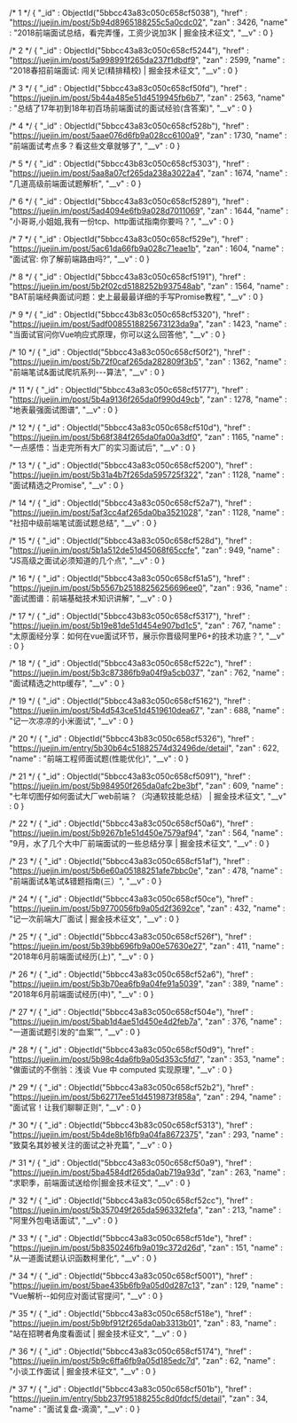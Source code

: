 /* 1 */
{
    "_id" : ObjectId("5bbcc43a83c050c658cf5038"),
    "href" : "https://juejin.im/post/5b94d8965188255c5a0cdc02",
    "zan" : 3426,
    "name" : "2018前端面试总结，看完弄懂，工资少说加3K | 掘金技术征文",
    "__v" : 0
}

/* 2 */
{
    "_id" : ObjectId("5bbcc43a83c050c658cf5244"),
    "href" : "https://juejin.im/post/5a998991f265da237f1dbdf9",
    "zan" : 2599,
    "name" : "2018春招前端面试: 闯关记(精排精校) | 掘金技术征文",
    "__v" : 0
}

/* 3 */
{
    "_id" : ObjectId("5bbcc43a83c050c658cf50fd"),
    "href" : "https://juejin.im/post/5b44a485e51d4519945fb6b7",
    "zan" : 2563,
    "name" : "总结了17年初到18年初百场前端面试的面试经验(含答案)",
    "__v" : 0
}

/* 4 */
{
    "_id" : ObjectId("5bbcc43a83c050c658cf528b"),
    "href" : "https://juejin.im/post/5aae076d6fb9a028cc6100a9",
    "zan" : 1730,
    "name" : "前端面试考点多？看这些文章就够了",
    "__v" : 0
}

/* 5 */
{
    "_id" : ObjectId("5bbcc43b83c050c658cf5303"),
    "href" : "https://juejin.im/post/5aa8a07cf265da238a3022a4",
    "zan" : 1674,
    "name" : "几道高级前端面试题解析",
    "__v" : 0
}

/* 6 */
{
    "_id" : ObjectId("5bbcc43a83c050c658cf5289"),
    "href" : "https://juejin.im/post/5ad4094e6fb9a028d7011069",
    "zan" : 1644,
    "name" : "小哥哥,小姐姐,我有一份tcp、http面试指南你要吗？",
    "__v" : 0
}

/* 7 */
{
    "_id" : ObjectId("5bbcc43a83c050c658cf529e"),
    "href" : "https://juejin.im/post/5ac61da66fb9a028c71eae1b",
    "zan" : 1604,
    "name" : "面试官: 你了解前端路由吗?",
    "__v" : 0
}

/* 8 */
{
    "_id" : ObjectId("5bbcc43a83c050c658cf5191"),
    "href" : "https://juejin.im/post/5b2f02cd5188252b937548ab",
    "zan" : 1564,
    "name" : "BAT前端经典面试问题：史上最最最详细的手写Promise教程",
    "__v" : 0
}

/* 9 */
{
    "_id" : ObjectId("5bbcc43b83c050c658cf5320"),
    "href" : "https://juejin.im/post/5adf0085518825673123da9a",
    "zan" : 1423,
    "name" : "当面试官问你Vue响应式原理，你可以这么回答他",
    "__v" : 0
}

/* 10 */
{
    "_id" : ObjectId("5bbcc43a83c050c658cf50f2"),
    "href" : "https://juejin.im/post/5b72f0caf265da282809f3b5",
    "zan" : 1362,
    "name" : "前端笔试&amp;面试爬坑系列---算法",
    "__v" : 0
}

/* 11 */
{
    "_id" : ObjectId("5bbcc43a83c050c658cf5177"),
    "href" : "https://juejin.im/post/5b4a9136f265da0f990d49cb",
    "zan" : 1278,
    "name" : "地表最强面试图谱",
    "__v" : 0
}

/* 12 */
{
    "_id" : ObjectId("5bbcc43a83c050c658cf510d"),
    "href" : "https://juejin.im/post/5b68f384f265da0fa00a3df0",
    "zan" : 1165,
    "name" : "一点感悟：当走完所有大厂的实习面试后",
    "__v" : 0
}

/* 13 */
{
    "_id" : ObjectId("5bbcc43a83c050c658cf5200"),
    "href" : "https://juejin.im/post/5b31a4b7f265da595725f322",
    "zan" : 1128,
    "name" : "面试精选之Promise",
    "__v" : 0
}

/* 14 */
{
    "_id" : ObjectId("5bbcc43a83c050c658cf52a7"),
    "href" : "https://juejin.im/post/5af3cc4af265da0ba3521028",
    "zan" : 1128,
    "name" : "社招中级前端笔试面试题总结",
    "__v" : 0
}

/* 15 */
{
    "_id" : ObjectId("5bbcc43a83c050c658cf528d"),
    "href" : "https://juejin.im/post/5b1a512de51d45068f65ccfe",
    "zan" : 949,
    "name" : "JS高级之面试必须知道的几个点",
    "__v" : 0
}

/* 16 */
{
    "_id" : ObjectId("5bbcc43a83c050c658cf51a5"),
    "href" : "https://juejin.im/post/5b5567b25188256256696ee0",
    "zan" : 936,
    "name" : "面试图谱：前端基础技术知识讲解",
    "__v" : 0
}

/* 17 */
{
    "_id" : ObjectId("5bbcc43b83c050c658cf5317"),
    "href" : "https://juejin.im/post/5b19e81de51d454e907bd1c5",
    "zan" : 767,
    "name" : "太原面经分享：如何在vue面试环节，展示你晋级阿里P6+的技术功底？",
    "__v" : 0
}

/* 18 */
{
    "_id" : ObjectId("5bbcc43a83c050c658cf522c"),
    "href" : "https://juejin.im/post/5b3c87386fb9a04f9a5cb037",
    "zan" : 762,
    "name" : "面试精选之http缓存",
    "__v" : 0
}

/* 19 */
{
    "_id" : ObjectId("5bbcc43a83c050c658cf5162"),
    "href" : "https://juejin.im/post/5b4d543ce51d4519610dea67",
    "zan" : 688,
    "name" : "记一次凉凉的小米面试",
    "__v" : 0
}

/* 20 */
{
    "_id" : ObjectId("5bbcc43b83c050c658cf5326"),
    "href" : "https://juejin.im/entry/5b30b64c51882574d32496de/detail",
    "zan" : 622,
    "name" : "前端工程师面试题(性能优化)",
    "__v" : 0
}

/* 21 */
{
    "_id" : ObjectId("5bbcc43a83c050c658cf5091"),
    "href" : "https://juejin.im/post/5b984950f265da0afc2be3bf",
    "zan" : 609,
    "name" : "七年切图仔如何面试大厂web前端？（沟通软技能总结） | 掘金技术征文",
    "__v" : 0
}

/* 22 */
{
    "_id" : ObjectId("5bbcc43a83c050c658cf50a6"),
    "href" : "https://juejin.im/post/5b9267b1e51d450e7579af94",
    "zan" : 564,
    "name" : "9月，水了几个大中厂前端面试的一些总结分享 | 掘金技术征文",
    "__v" : 0
}

/* 23 */
{
    "_id" : ObjectId("5bbcc43a83c050c658cf51af"),
    "href" : "https://juejin.im/post/5b6e60a05188251afe7bbc0e",
    "zan" : 478,
    "name" : "前端面试&amp;笔试&amp;错题指南(三）",
    "__v" : 0
}

/* 24 */
{
    "_id" : ObjectId("5bbcc43a83c050c658cf50ce"),
    "href" : "https://juejin.im/post/5b9770056fb9a05d2f3692ce",
    "zan" : 432,
    "name" : "记一次前端大厂面试 | 掘金技术征文",
    "__v" : 0
}

/* 25 */
{
    "_id" : ObjectId("5bbcc43a83c050c658cf526f"),
    "href" : "https://juejin.im/post/5b39bb696fb9a00e57630e27",
    "zan" : 411,
    "name" : "2018年6月前端面试经历(上)",
    "__v" : 0
}

/* 26 */
{
    "_id" : ObjectId("5bbcc43a83c050c658cf52a6"),
    "href" : "https://juejin.im/post/5b3b70ea6fb9a04fe91a5039",
    "zan" : 389,
    "name" : "2018年6月前端面试经历(中)",
    "__v" : 0
}

/* 27 */
{
    "_id" : ObjectId("5bbcc43a83c050c658cf504e"),
    "href" : "https://juejin.im/post/5bab1d4ae51d450e4d2feb7a",
    "zan" : 376,
    "name" : "一道面试题引发的“血案”",
    "__v" : 0
}

/* 28 */
{
    "_id" : ObjectId("5bbcc43a83c050c658cf50d9"),
    "href" : "https://juejin.im/post/5b98c4da6fb9a05d353c5fd7",
    "zan" : 353,
    "name" : "做面试的不倒翁：浅谈 Vue 中 computed 实现原理",
    "__v" : 0
}

/* 29 */
{
    "_id" : ObjectId("5bbcc43a83c050c658cf52b2"),
    "href" : "https://juejin.im/post/5b62717ee51d4519873f858a",
    "zan" : 294,
    "name" : "面试官！让我们聊聊正则",
    "__v" : 0
}

/* 30 */
{
    "_id" : ObjectId("5bbcc43b83c050c658cf5313"),
    "href" : "https://juejin.im/post/5b4de8b16fb9a04fa8672375",
    "zan" : 293,
    "name" : "致莫名其妙被关注的面试之补充篇",
    "__v" : 0
}

/* 31 */
{
    "_id" : ObjectId("5bbcc43a83c050c658cf50a9"),
    "href" : "https://juejin.im/post/5ba4584df265da0ab719a93d",
    "zan" : 263,
    "name" : "求职季，前端面试送给你|掘金技术征文",
    "__v" : 0
}

/* 32 */
{
    "_id" : ObjectId("5bbcc43a83c050c658cf52cc"),
    "href" : "https://juejin.im/post/5b357049f265da596332fefa",
    "zan" : 213,
    "name" : "阿里外包电话面试",
    "__v" : 0
}

/* 33 */
{
    "_id" : ObjectId("5bbcc43a83c050c658cf51de"),
    "href" : "https://juejin.im/post/5b8350246fb9a019c372d26d",
    "zan" : 151,
    "name" : "从一道面试题认识函数柯里化",
    "__v" : 0
}

/* 34 */
{
    "_id" : ObjectId("5bbcc43a83c050c658cf5001"),
    "href" : "https://juejin.im/post/5bae435b6fb9a05d0d287c13",
    "zan" : 129,
    "name" : "Vue解析--如何应对面试官提问",
    "__v" : 0
}

/* 35 */
{
    "_id" : ObjectId("5bbcc43a83c050c658cf518e"),
    "href" : "https://juejin.im/post/5b9bf912f265da0ab3313b01",
    "zan" : 83,
    "name" : "站在招聘者角度看面试  | 掘金技术征文",
    "__v" : 0
}

/* 36 */
{
    "_id" : ObjectId("5bbcc43a83c050c658cf5174"),
    "href" : "https://juejin.im/post/5b9c6ffa6fb9a05d185edc7d",
    "zan" : 62,
    "name" : "小谈工作面试 | 掘金技术征文",
    "__v" : 0
}

/* 37 */
{
    "_id" : ObjectId("5bbcc43a83c050c658cf501b"),
    "href" : "https://juejin.im/entry/5bb237f95188255c8d0fdcf5/detail",
    "zan" : 34,
    "name" : "面试复盘-滴滴",
    "__v" : 0
}